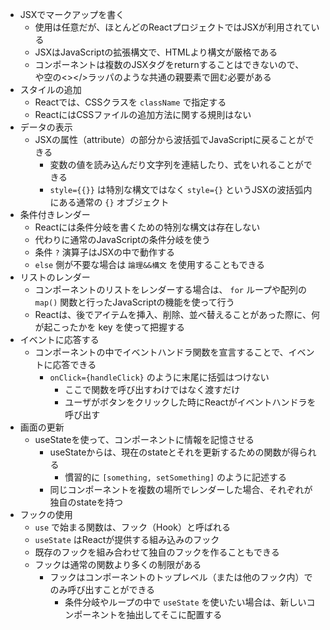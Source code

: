 * JSXでマークアップを書く
  * 使用は任意だが、ほとんどのReactプロジェクトではJSXが利用されている
  * JSXはJavaScriptの拡張構文で、HTMLより構文が厳格である
  * コンポーネントは複数のJSXタグをreturnすることはできないので、<div></div>や空の<></>ラッパのような共通の親要素で囲む必要がある
* スタイルの追加
  * Reactでは、CSSクラスを `className` で指定する
  * ReactにはCSSファイルの追加方法に関する規則はない
* データの表示
  * JSXの属性（attribute）の部分から波括弧でJavaScriptに戻ることができる
    * 変数の値を読み込んだり文字列を連結したり、式をいれることができる
    * `style={{}}` は特別な構文ではなく `style={}` というJSXの波括弧内にある通常の `{}` オブジェクト
* 条件付きレンダー
  * Reactには条件分岐を書くための特別な構文は存在しない
  * 代わりに通常のJavaScriptの条件分岐を使う
  * 条件 `?` 演算子はJSXの中で動作する
  * `else` 側が不要な場合は `論理&&構文` を使用することもできる
* リストのレンダー
  * コンポーネントのリストをレンダーする場合は、 `for` ループや配列の `map()` 関数と行ったJavaScriptの機能を使って行う
  * Reactは、後でアイテムを挿入、削除、並べ替えることがあった際に、何が起こったかを key を使って把握する
* イベントに応答する
  * コンポーネントの中でイベントハンドラ関数を宣言することで、イベントに応答できる
    * `onClick={handleClick}` のように末尾に括弧はつけない
      * ここで関数を呼び出すわけではなく渡すだけ
      * ユーザがボタンをクリックした時にReactがイベントハンドラを呼び出す
* 画面の更新
  * useStateを使って、コンポーネントに情報を記憶させる
    * useStateからは、現在のstateとそれを更新するための関数が得られる
      * 慣習的に `[something, setSomething]` のように記述する
    * 同じコンポーネントを複数の場所でレンダーした場合、それぞれが独自のstateを持つ
* フックの使用
  * `use` で始まる関数は、フック（Hook）と呼ばれる
  * `useState` はReactが提供する組み込みのフック
  * 既存のフックを組み合わせて独自のフックを作ることもできる
  * フックは通常の関数より多くの制限がある
    * フックはコンポーネントのトップレベル（または他のフック内）でのみ呼び出すことができる
      * 条件分岐やループの中で `useState` を使いたい場合は、新しいコンポーネントを抽出してそこに配置する
